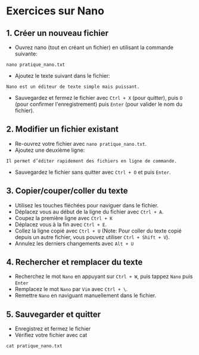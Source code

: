 # Exercices sur Nano

## 1. Créer un nouveau fichier
- Ouvrez nano (tout en créant un fichier) en utilisant la commande suivante: 
```
nano pratique_nano.txt
```
- Ajoutez le texte suivant dans le fichier:
```console
Nano est un éditeur de texte simple mais puissant.
```
- Sauvegardez et fermez le fichier avec `Ctrl + X` (pour quitter), puis `O` (pour confirmer l'enregistrement) puis `Enter` (pour valider le nom du fichier).

## 2. Modifier un fichier existant
- Re-ouvrez votre fichier avec `nano pratique_nano.txt`.
- Ajoutez une deuxième ligne:
```console
Il permet d’éditer rapidement des fichiers en ligne de commande.
```
- Sauvegardez le fichier sans quitter avec `Ctrl + O` et puis `Enter`.

## 3. Copier/couper/coller du texte
- Utilisez les touches fléchées pour naviguer dans le fichier.
- Déplacez vous au début de la ligne du fichier avec `Ctrl + A`. 
- Coupez la première ligne avec `Ctrl + K`
- Déplacez vous à la fin avec `Ctrl + E`.
- Collez la ligne copié avec `Ctrl + U` (Note: Pour coller du texte copié depuis un autre fichier, vous pouvez utiliser `Ctrl + Shift + V`).
- Annulez les derniers changements avec `Alt + U`

## 4. Rechercher et remplacer du texte
- Recherchez le mot `Nano` en appuyant sur `Ctrl + W`, puis tappez `Nano` puis `Enter`
- Remplacez le mot `Nano` par `Vim` avec `Ctrl + \`.
- Remettre `Nano` en naviguant manuellement dans le fichier.

## 5. Sauvegarder et quitter
- Enregistrez et fermez le fichier
- Vérifiez votre fichier avec cat
```console
cat pratique_nano.txt
```
